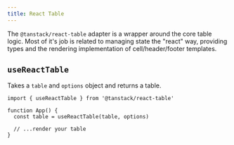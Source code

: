 ```yaml
---
title: React Table
---
```


The `@tanstack/react-table` adapter is a wrapper around the core table logic. Most of it's job is related to managing state the "react" way, providing types and the rendering implementation of cell/header/footer templates.

## `useReactTable`

Takes a `table` and `options` object and returns a table.

```tsx
import { useReactTable } from '@tanstack/react-table'

function App() {
  const table = useReactTable(table, options)

  // ...render your table
}
```
